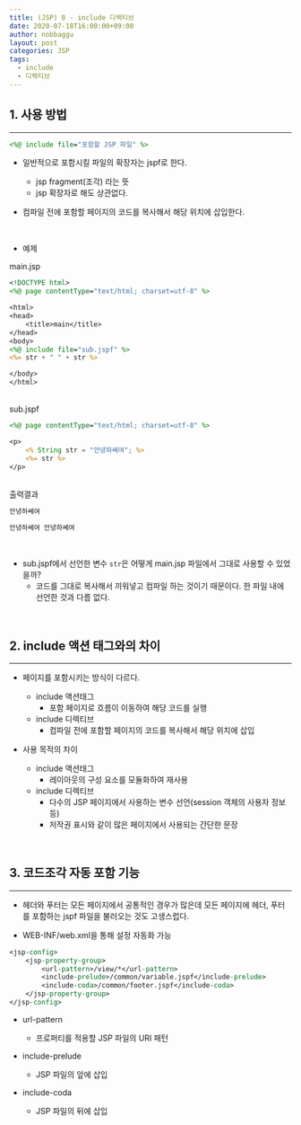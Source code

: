 ```yaml
---
title: (JSP) 8 - include 디렉티브
date: 2020-07-18T16:00:00+09:00
author: nobbaggu
layout: post
categories: JSP
tags:
  - include
  - 디렉티브
---
```


## 1. 사용 방법 ##
----

~~~ jsp
<%@ include file="포함할 JSP 파일" %>
~~~

+ 일반적으로 포함시킬 파일의 확장자는 jspf로 한다.
	+ jsp fragment(조각) 라는 뜻
	+ jsp 확장자로 해도 상관없다.

+ 컴파일 전에 포함할 페이지의 코드를 복사해서 해당 위치에 삽입한다.

<br>

+ 예제

main.jsp

~~~ jsp
<!DOCTYPE html>
<%@ page contentType="text/html; charset=utf-8" %>

<html>
<head>
	<title>main</title>
</head>
<body>
<%@ include file="sub.jspf" %>
<%= str + " " + str %>

</body>
</html>
~~~

<br>
sub.jspf

~~~ jsp
<%@ page contentType="text/html; charset=utf-8" %>

<p>
	<% String str = "안녕하쎄여"; %>
	<%= str %>
</p>
~~~

<br>
출력결과

~~~ jsp
안녕하쎄여

안녕하쎄여 안녕하쎄여
~~~

<br>

+ sub.jspf에서 선언한 변수 `str`은 어떻게 main.jsp 파일에서 그대로 사용할 수 있었을까?
	+ 코드를 그대로 복사해서 끼워넣고 컴파일 하는 것이기 때문이다. 한 파일 내에 선언한 것과 다름 없다.

<br>

## 2. include 액션 태그와의 차이 ##
----

+ 페이지를 포함시키는 방식이 다르다.
	+ include 액션태그
		+ 포함 페이지로 흐름이 이동하여 해당 코드를 실행
	+ include 디렉티브
		+ 컴파일 전에 포함할 페이지의 코드를 복사해서 해당 위치에 삽입
	
+ 사용 목적의 차이
	+ include 액션태그
		+ 레이아웃의 구성 요소를 모듈화하여 재사용
	+ include 디렉티브
		+ 다수의 JSP 페이지에서 사용하는 변수 선언(session 객체의 사용자 정보 등)
		+ 저작권 표시와 같이 많은 페이지에서 사용되는 간단한 문장

<br>

## 3. 코드조각 자동 포함 기능 ##
----

+ 헤더와 푸터는 모든 페이지에서 공통적인 경우가 많은데 모든 페이지에 헤더, 푸터를 포함하는 jspf 파일을 불러오는 것도 고생스럽다.

+ WEB-INF/web.xml을 통해 설정 자동화 가능

~~~ jsp
<jsp-config>
	<jsp-property-group>
		<url-pattern>/view/*</url-pattern>
		<include-prelude>/common/variable.jspf</include-prelude>
		<include-coda>/common/footer.jspf</include-coda>
	</jsp-property-group>
</jsp-config>
~~~

+ url-pattern
	+ 프로퍼티를 적용할 JSP 파일의 URI 패턴
	
+ include-prelude
	+ JSP 파일의 앞에 삽입
	
+ include-coda
	+ JSP 파일의 뒤에 삽입